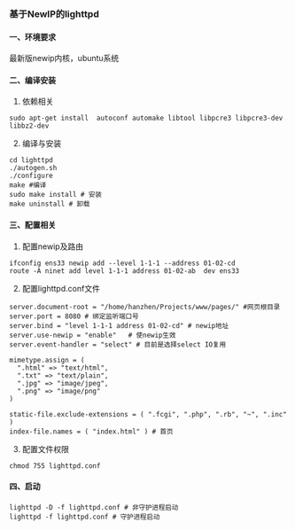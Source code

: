 ### 基于NewIP的lighttpd 

#### 一、环境要求
最新版newip内核，ubuntu系统
#### 二、编译安装

1. 依赖相关
```shell
sudo apt-get install  autoconf automake libtool libpcre3 libpcre3-dev  libbz2-dev
```
2. 编译与安装
```shell
cd lighttpd
./autogen.sh 
./configure 
make #编译
sudo make install # 安装
make uninstall # 卸载 
```

#### 三、配置相关

1. 配置newip及路由

```shell
ifconfig ens33 newip add --level 1-1-1 --address 01-02-cd
route -A ninet add level 1-1-1 address 01-02-ab  dev ens33
```


2. 配置lighttpd.conf文件

```shell
server.document-root = "/home/hanzhen/Projects/www/pages/" #网页根目录
server.port = 8080 # 绑定监听端口号
server.bind = "level 1-1-1 address 01-02-cd" # newip地址
server.use-newip = "enable"   # 使newip生效
server.event-handler = "select" # 目前是选择select IO复用

mimetype.assign = (
  ".html" => "text/html", 
  ".txt" => "text/plain",
  ".jpg" => "image/jpeg",
  ".png" => "image/png" 
)

static-file.exclude-extensions = ( ".fcgi", ".php", ".rb", "~", ".inc" )
index-file.names = ( "index.html" ) # 首页
```
3. 配置文件权限

``` shell
chmod 755 lighttpd.conf
```
#### 四、启动

```shell
lighttpd -D -f lighttpd.conf # 非守护进程启动
lighttpd -f lighttpd.conf # 守护进程启动

```
